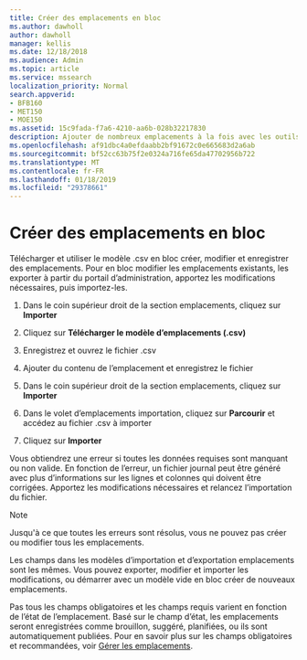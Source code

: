 ```yaml
---
title: Créer des emplacements en bloc
ms.author: dawholl
author: dawholl
manager: kellis
ms.date: 12/18/2018
ms.audience: Admin
ms.topic: article
ms.service: mssearch
localization_priority: Normal
search.appverid:
- BFB160
- MET150
- MOE150
ms.assetid: 15c9fada-f7a6-4210-aa6b-028b32217830
description: Ajouter de nombreux emplacements à la fois avec les outils pour le portail d’administration de recherche Microsoft d’importation
ms.openlocfilehash: af91dbc4a0efdaabb2bf91672c0e665683d2a6ab
ms.sourcegitcommit: bf52cc63b75f2e0324a716fe65da47702956b722
ms.translationtype: MT
ms.contentlocale: fr-FR
ms.lasthandoff: 01/18/2019
ms.locfileid: "29378661"
---
```

# <a name="bulk-create-locations"></a>Créer des emplacements en bloc

Télécharger et utiliser le modèle .csv en bloc créer, modifier et enregistrer des emplacements. Pour en bloc modifier les emplacements existants, les exporter à partir du portail d’administration, apportez les modifications nécessaires, puis importez-les.
  
1. Dans le coin supérieur droit de la section emplacements, cliquez sur **Importer**
    
2. Cliquez sur **Télécharger le modèle d’emplacements (.csv)**
    
3. Enregistrez et ouvrez le fichier .csv
    
4. Ajouter du contenu de l’emplacement et enregistrez le fichier
    
5. Dans le coin supérieur droit de la section emplacements, cliquez sur **Importer**
    
6. Dans le volet d’emplacements importation, cliquez sur **Parcourir** et accédez au fichier .csv à importer 
    
7. Cliquez sur **Importer**
    
Vous obtiendrez une erreur si toutes les données requises sont manquant ou non valide. En fonction de l’erreur, un fichier journal peut être généré avec plus d’informations sur les lignes et colonnes qui doivent être corrigées. Apportez les modifications nécessaires et relancez l’importation du fichier.
  
> [!NOTE]
> Jusqu'à ce que toutes les erreurs sont résolus, vous ne pouvez pas créer ou modifier tous les emplacements. 
  
Les champs dans les modèles d’importation et d’exportation emplacements sont les mêmes. Vous pouvez exporter, modifier et importer les modifications, ou démarrer avec un modèle vide en bloc créer de nouveaux emplacements.
  
Pas tous les champs obligatoires et les champs requis varient en fonction de l’état de l’emplacement. Basé sur le champ d’état, les emplacements seront enregistrées comme brouillon, suggéré, planifiées, ou ils sont automatiquement publiées. Pour en savoir plus sur les champs obligatoires et recommandées, voir [Gérer les emplacements](manage-locations.md).

  

